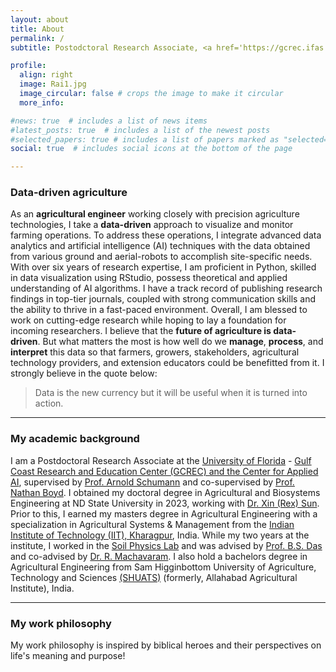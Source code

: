 ```yaml
---
layout: about
title: About
permalink: /
subtitle: Postodctoral Research Associate, <a href='https://gcrec.ifas.ufl.edu/'>University of Florida - Gulf Coast Research and Education Center (GCREC) and the Center for Applied AI </a>.

profile:
  align: right
  image: Rai1.jpg
  image_circular: false # crops the image to make it circular
  more_info:

#news: true  # includes a list of news items
#latest_posts: true  # includes a list of the newest posts
#selected_papers: true # includes a list of papers marked as "selected={true}"
social: true  # includes social icons at the bottom of the page

---
```


### **Data-driven** agriculture

As an **agricultural engineer** working closely with precision agriculture technologies, I take a **data-driven** approach to visualize and monitor farming operations. To address these operations, I integrate advanced data analytics and artificial intelligence (AI) techniques with the data obtained from various ground and aerial-robots to accomplish site-specific needs. With over six years of research expertise, I am proficient in Python, skilled in data visualization using RStudio, possess theoretical and applied understanding of AI algorithms. I have a track record of publishing research findings in top-tier journals, coupled with strong communication skills and the ability to thrive in a fast-paced environment. Overall, I am blessed to work on cutting-edge research while hoping to lay a foundation for incoming researchers. I believe that the **future of agriculture is data-driven**. But what matters the most is how well do we **manage**, **process**, and **interpret** this data so that farmers, growers, stakeholders, agricultural technology providers, and extension educators could be benefitted from it. I strongly believe in the quote below:

> Data is the new currency but it will be useful when it is turned into action.


---

### My **academic** background

I am a Postdoctoral Research Associate at the [University of Florida](https://www.ufl.edu/) - [Gulf Coast Research and Education Center (GCREC) and the Center for Applied AI](https://gcrec.ifas.ufl.edu/research-programs/center-for-artificial-intelligence/), supervised by [Prof. Arnold Schumann](https://crec.ifas.ufl.edu/people/faculty/arnold-schumann/) and co-supervised by [Prof. Nathan Boyd](https://gcrec.ifas.ufl.edu/gcrec-facultystaff-directory/drnathanboyd/). I obtained my doctoral degree in Agricultural and Biosystems Engineering at ND State University in 2023, working with [Dr. Xin (Rex) Sun](https://www.ndsu.edu/aben/faculty_staff/dr_xin_rex_sun/). Prior to this, I earned my masters degree in Agricultural Engineering with a specialization in Agricultural Systems & Management from the [Indian Institute of Technology (IIT), Kharagpur](https://www.iitkgp.ac.in/), India. While my two years at the institute, I worked in the [Soil Physics Lab](https://www.iitkgp.ac.in/department/AG/faculty/ag-bsdas) and was advised by [Prof. B.S. Das](https://scholar.google.co.in/citations?hl=en&user=oEvfFMYAAAAJ&view_op=list_works&sortby=pubdate) and co-advised by [Dr. R. Machavaram](https://sites.google.com/site/rajendramachavaram/). I also hold a bachelors degree in Agricultural Engineering from Sam Higginbottom University of Agriculture, Technology and Sciences [(SHUATS)](https://shuats.edu.in/) (formerly, Allahabad Agricultural Institute), India.

---

### My work **philosophy**

My work philosophy is inspired by biblical heroes and their perspectives on life's meaning and purpose!
